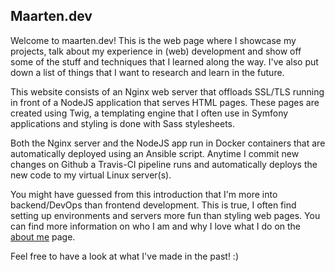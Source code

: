 ## Maarten.dev

Welcome to maarten.dev! This is the web page where I showcase my projects, talk
about my experience in (web) development and show off some of the stuff and techniques that I
learned along the way. I've also put down a list of things that I want to research and learn in the future.

This website consists of an Nginx web server that offloads SSL/TLS running in front of a
NodeJS application that serves HTML pages. These pages are created using Twig, a templating
engine that I often use in Symfony applications and styling is done with Sass stylesheets.

Both the Nginx server and the NodeJS app run in Docker containers that are automatically deployed
using an Ansible script. Anytime I commit new changes on Github a Travis-CI pipeline
runs and automatically deploys the new code to my virtual Linux server(s).

You might have guessed from this introduction that I'm more into backend/DevOps than
frontend development. This is true, I often find setting
up environments and servers more fun than styling web pages. You can find more information on
who I am and why I love what I do on the [about me](/about) page.

Feel free to have a look at what I've made in the past! :)
